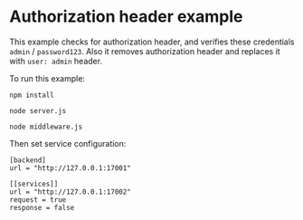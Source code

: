 # Authorization header example

This example checks for authorization header, and verifies these credentials ```admin``` / ```password123```. Also it removes authorization header and replaces it with ```user: admin``` header.

To run this example:

```npm install```

```node server.js```

```node middleware.js```

Then set service configuration:

```
[backend]
url = "http://127.0.0.1:17001"

[[services]]
url = "http://127.0.0.1:17002"
request = true
response = false
```